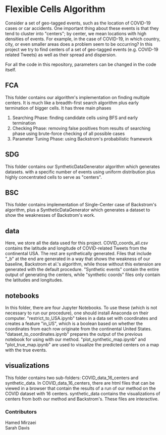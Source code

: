 # Flexible Cells Algorithm
Consider a set of geo-tagged events, such as the location of COVID-19 cases or car accidents. One important thing about these events is that they tend to cluster into "centers"; by center, we mean locations with high densities of events. For example, in the case of COVID-19, in which country, city, or even smaller areas does a problem seem to be occurring?
In this project we try to find centers of a set of geo-tagged events (e.g. COVID-19 related Tweets) as well as their spread and dispersion.

For all the code in this repository, parameters can be changed in the code itself.

## FCA
This folder contains our algorithm's implementation on finding multiple centers. It is much like a breadth-first search algorithm plus early termination of bigger cells.
It has three main phases
1) Searching Phase: finding candidate cells using BFS and early termination
2) Checking Phase: removing false positives from results of searching phase using brute-force checking of all possible cases
3) Parameter Tuning Phase: using Backstrom's probabilistic framework

## SDG
This folder contains our SyntheticDataGenerator algorithm which generates datasets. with a specific number of events using uniform distribution plus highly concentrated cells to serve as "centers".

## BSC
This folder contains implementation of Single-Center case of Backstrom's algorithm, plus a SyntheticDataGenerator which generates a dataset to show the weaknesses of Backstrom's work.

## data
Here, we store all the data used for this project. COVID_coords_all.csv contains the latitude and longitude of COVID-related Tweets from the continental USA. The rest are synthetically generated. Files that include "_b" at the end are generated in a way that shows the weakness of our baseline, Backstrom et al.'s algorithm, while those without this extension are generated with the default procedure. "Synthetic events" contain the entire output of generating the centers, while "synthetic coords" files only contain the latitudes and longitudes.

## notebooks
In this folder, there are four Jupyter Notebooks. To use these (which is not necessary to run our procedure), one should install Anaconda on their computer. "restrict_to_USA.ipynb" takes in a data set with coordinates and creates a feature "in_US", which is a boolean based on whether the coordinates from each row originate from the continental United States. "dataset_to_coordinates.ipynb" prepares the output of the previous notebook for using with our method. "plot_synthetic_map.ipynb" and "plot_true_map.ipynb" are used to visualize the predicted centers on a map with the true events.

## visualizations
This folder contains two sub-folders: COVID_data_16_centers and synthetic_data. In COVID_data_16_centers, there are html files that can be viewed in a browser that contain the results of a run of our method on the COVID dataset with 16 centers. synthetic_data contains the visualizations of centers from both our method and Backstrom's. These files are interactive.

### Contributors
Hamed Mirzaei<br/>
Sarah Davis
